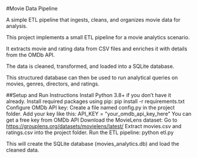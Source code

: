 #Movie Data Pipeline


A simple ETL pipeline that ingests, cleans, and organizes movie data for analysis.

This project implements a small ETL pipeline for a movie analytics scenario. 

It extracts movie and rating data from CSV files and enriches it with details from the OMDb API.

The data is cleaned, transformed, and loaded into a SQLite database. 

This structured database can then be used to run analytical queries on movies, genres, directors, and ratings.


##Setup and Run Instructions
Install Python 3.8+ if you don’t have it already.
Install required packages using pip:
pip install -r requirements.txt
Configure OMDb API key:
Create a file named config.py in the project folder.
Add your key like this:
API_KEY = "your_omdb_api_key_here"
You can get a free key from OMDb API
Download the MovieLens dataset:
Go to https://grouplens.org/datasets/movielens/latest/
Extract movies.csv and ratings.csv into the project folder.
Run the ETL pipeline:
python etl.py


This will create the SQLite database (movies_analytics.db) and load the cleaned data.
